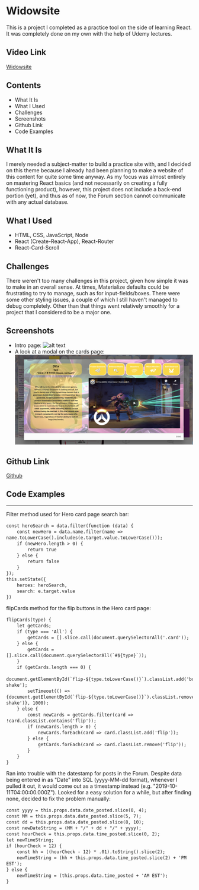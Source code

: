 # Widowsite

This is a project I completed as a practice tool on the side of learning React. It was completely done on my own with the help of Udemy lectures.

## Video Link
[Widowsite](https://youtu.be/fxX90aPSra8)

## Contents
  * What It Is
  * What I Used
  * Challenges
  * Screenshots
  * Github Link
  * Code Examples

## What It Is
I merely needed a subject-matter to build a practice site with, and I decided on this theme because I already had been planning to make a website of this content for quite some time anyway. As my focus was almost entirely on mastering React basics (and not necessarily on creating a fully functioning product), however, this project does not include a back-end portion (yet), and thus as of now, the Forum section cannot communicate with any actual database.

## What I Used
  * HTML, CSS, JavaScript, Node
  * React (Create-React-App), React-Router
  * React-Card-Scroll

## Challenges
There weren't too many challenges in this project, given how simple it was to make in an overall sense. At times, Materialize defaults could be frustrating to try to manage, such as for input-fields/boxes. There were some other styling issues, a couple of which I still haven't managed to debug completely. Other than that things went relatively smoothly for a project that I considered to be a major one.

## Screenshots
  * Intro page:
![alt text](https://github.com/ekim1707/widowsite/blob/master/intropage.png 'intropage.png')
  * A look at a modal on the cards page:
![alt text](https://github.com/ekim1707/widowsite/blob/master/modalpage.png 'modalpage.png')

## Github Link
[Github](https://github.com/ekim1707/widowsite)

## Code Examples
---
  Filter method used for Hero card page search bar:
```
const heroSearch = data.filter(function (data) {
    const newHero = data.name.filter(name => name.toLowerCase().includes(e.target.value.toLowerCase()));
    if (newHero.length > 0) {
        return true
    } else {
        return false
    }
});
this.setState({
    heroes: heroSearch,
    search: e.target.value
})
```
  flipCards method for the flip buttons in the Hero card page:
```
flipCards(type) {
    let getCards;
    if (type === 'All') {
        getCards = [].slice.call(document.querySelectorAll('.card'));
    } else {
        getCards = [].slice.call(document.querySelectorAll(`#${type}`));
    }
    if (getCards.length === 0) {
        document.getElementById(`flip-${type.toLowerCase()}`).classList.add('body-shake');
        setTimeout(() => {document.getElementById(`flip-${type.toLowerCase()}`).classList.remove('body-shake')}, 1000);
    } else {
        const newCards = getCards.filter(card => !card.classList.contains('flip'));
        if (newCards.length > 0) {
            newCards.forEach(card => card.classList.add('flip'));
        } else {
            getCards.forEach(card => card.classList.remove('flip'));
        }
    }
}
```
 Ran into trouble with the datestamp for posts in the Forum. Despite data being entered in as "Date" into SQL (yyyy-MM-dd format), whenever I pulled it out, it would come out as a timestamp instead (e.g. "2019-10-11T04:00:00.000Z"). Looked for a easy solution for a while, but after finding none, decided to fix the problem manually:
```
const yyyy = this.props.data.date_posted.slice(0, 4);
const MM = this.props.data.date_posted.slice(5, 7);
const dd = this.props.data.date_posted.slice(8, 10);
const newDateString = (MM + "/" + dd + "/" + yyyy);
const hourCheck = this.props.data.time_posted.slice(0, 2);
let newTimeString;
if (hourCheck > 12) {
    const hh = ((hourCheck - 12) * .01).toString().slice(2);
    newTimeString = (hh + this.props.data.time_posted.slice(2) + 'PM EST');
} else {
    newTimeString = (this.props.data.time_posted + 'AM EST');
}
```
